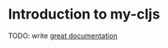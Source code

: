 # Introduction to my-cljs

TODO: write [great documentation](http://jacobian.org/writing/what-to-write/)
